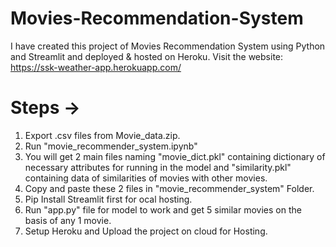 # Movies-Recommendation-System
I have created this project of Movies Recommendation System using Python and Streamlit and deployed & hosted on Heroku. Visit the website: https://ssk-weather-app.herokuapp.com/

# Steps -> 
1. Export .csv files from Movie_data.zip.
2. Run "movie_recommender_system.ipynb" 
3. You will get 2 main files naming "movie_dict.pkl" containing dictionary of necessary attributes for running in the model and "similarity.pkl" containing data of similarities of movies with other movies.
4. Copy and paste these 2 files in "movie_recommender_system" Folder.
5. Pip Install Streamlit first for ocal hosting.
6. Run "app.py" file for model to work and get 5 similar movies on the basis of any 1 movie.
7. Setup Heroku and Upload the project on cloud for Hosting.
